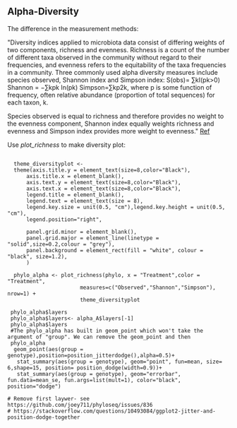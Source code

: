 ## Alpha-Diversity


The difference in the measurement methods: 

"Diversity indices applied to microbiota data consist of differing weights of two components, richness and evenness. Richness is a count of the number of different taxa observed in the community without regard to their frequencies, and evenness refers to the equitability of the taxa frequencies in a community. 
Three commonly used alpha diversity measures include species observed, Shannon index and Simpson index:
           S(obs)= ∑kI(pk>0)
           Shannon = −∑kpk ln(pk)
           Simpson=∑kp2k,
where p is some function of frequency, often relative abundance (proportion of total sequences) for each taxon, k.

Species observed is equal to richness and therefore provides no weight to the evenness component, Shannon index equally weights richness and evenness and Simpson index provides more weight to evenness." [Ref](https://pubmed.ncbi.nlm.nih.gov/29872428/) 


Use *plot_richness* to make diversity plot:
```
 
  theme_diversityplot <- 
  theme(axis.title.y = element_text(size=8,color="Black"),
      axis.title.x = element_blank(),
      axis.text.y = element_text(size=8,color="Black"),
      axis.text.x = element_text(size=8,color="Black"),
      legend.title = element_blank(),
      legend.text = element_text(size = 8),
      legend.key.size = unit(0.5, "cm"),legend.key.height = unit(0.5, "cm"),
      legend.position="right",
      
      panel.grid.minor = element_blank(),
      panel.grid.major = element_line(linetype = "solid",size=0.2,colour = "grey"),
      panel.background = element_rect(fill = "white", colour = "black", size=1.2),
      )
      
  phylo_alpha <- plot_richness(phylo, x = "Treatment",color = "Treatment",
                       measures=c("Observed","Shannon","Simpson"), nrow=1) +
                       theme_diversityplot

 phylo_alpha$layers
 phylo_alpha$layers<- alpha_A$layers[-1]
 phylo_alpha$layers
 #The phylo_alpha has built in geom_point which won't take the argument of "group". We can remove the geom_point and then  
 phylo_alpha 
  geom_point(aes(group = genotype),position=position_jitterdodge(),alpha=0.5)+
   stat_summary(aes(group = genotype), geom="point", fun=mean, size= 6,shape=15, position= position_dodge(width=0.9))+
   stat_summary(aes(group = genotype), geom="errorbar", fun.data=mean_se, fun.args=list(mult=1), color="black", position="dodge")
   
# Remove first laywer- see https://github.com/joey711/phyloseq/issues/836
# https://stackoverflow.com/questions/10493084/ggplot2-jitter-and-position-dodge-together
